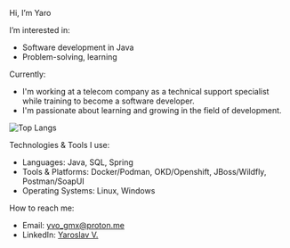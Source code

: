 Hi, I’m Yaro

I’m interested in:
- Software development in Java
- Problem-solving, learning

Currently:
- I'm working at a telecom company as a technical support specialist while training to become a software developer. 
- I'm passionate about learning and growing in the field of development.

![Top Langs](https://github-readme-stats.vercel.app/api/top-langs/?username=yaro-bit&layout=compact&theme=dark)

Technologies & Tools I use:
- Languages: Java, SQL, Spring
- Tools & Platforms: Docker/Podman, OKD/Openshift, JBoss/Wildfly, Postman/SoapUI
- Operating Systems: Linux, Windows

How to reach me:
- Email:      [yvo_gmx@proton.me](mailto:yvo_gmx@proton.me)
- LinkedIn:   [Yaroslav V.](https://www.linkedin.com/in/yaroslav-v-b7876a211/)

